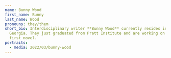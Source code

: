 ```yaml
---
name: Bunny Wood
first_name: Bunny
last_name: Wood
pronouns: they/them
short_bio: Interdisciplinary writer **Bunny Wood** currently resides in Atlanta,
  Georgia. They just graduated from Pratt Institute and are working on their
  first novel.
portraits:
  - media: 2022/03/bunny-wood
---
```


